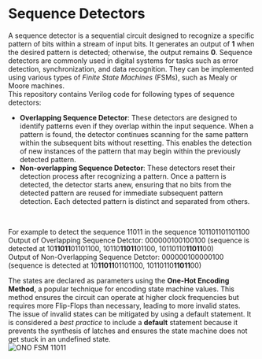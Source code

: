 # Sequence Detectors
A sequence detector is a sequential circuit designed to recognize a specific pattern of bits within a stream of input bits. It generates an output of **1** when the desired pattern is detected; otherwise, the output remains **0**. Sequence detectors are commonly used in digital systems for tasks such as error detection, synchronization, and data recognition. They can be implemented using various types of *Finite State Machines* (FSMs), such as Mealy or Moore machines.
</br>
This repository contains Verilog code for following types of sequence detectors:
- **Overlapping Sequence Detector**: These detectors are designed to identify patterns even if they overlap within the input sequence. When a pattern is found, the detector continues scanning for the same pattern within the subsequent bits without resetting. This enables the detection of new instances of the pattern that may begin within the previously detected pattern.
- **Non-overlapping Sequence Detector**: These detectors reset their detection process after recognizing a pattern. Once a pattern is detected, the detector starts anew, ensuring that no bits from the detected pattern are reused for immediate subsequent pattern detection. Each detected pattern is distinct and separated from others.
</br>

For example to detect the sequence 11011 in the sequence 101101101101100 </br>
Output of Overlapping Sequence Detctor:                  000000100100100 (sequence is detected at 10**11011**01101100, 10110**11011**01100, 10110110**11011**00) </br>
Output of Non-Overlapping Sequence Detctor:              000000100000100 (sequence is detected at 10**11011**01101100, 10110110**11011**00) </br>

The states are declared as parameters using the **One-Hot Encoding Method**, a popular technique for encoding state machine values. This method ensures the circuit can operate at higher clock frequencies but requires more Flip-Flops than necessary, leading to more invalid states.
</br>
The issue of invalid states can be mitigated by using a default statement. It is considered a *best practice* to include a **default** statement because it prevents the synthesis of latches and ensures the state machine does not get stuck in an undefined state. </br>
![ONO FSM 11011](https://github.com/poojitha-lagidi/sequence-detectors/assets/160959553/625ea818-938a-4ef0-a112-e5f385402164)
